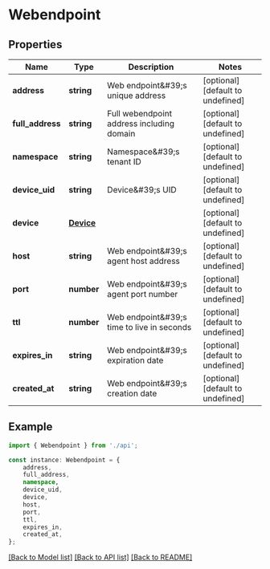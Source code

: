 # Webendpoint


## Properties

Name | Type | Description | Notes
------------ | ------------- | ------------- | -------------
**address** | **string** | Web endpoint\&#39;s unique address | [optional] [default to undefined]
**full_address** | **string** | Full webendpoint address including domain | [optional] [default to undefined]
**namespace** | **string** | Namespace\&#39;s tenant ID | [optional] [default to undefined]
**device_uid** | **string** | Device\&#39;s UID | [optional] [default to undefined]
**device** | [**Device**](Device.md) |  | [optional] [default to undefined]
**host** | **string** | Web endpoint\&#39;s agent host address | [optional] [default to undefined]
**port** | **number** | Web endpoint\&#39;s agent port number | [optional] [default to undefined]
**ttl** | **number** | Web endpoint\&#39;s time to live in seconds | [optional] [default to undefined]
**expires_in** | **string** | Web endpoint\&#39;s expiration date | [optional] [default to undefined]
**created_at** | **string** | Web endpoint\&#39;s creation date | [optional] [default to undefined]

## Example

```typescript
import { Webendpoint } from './api';

const instance: Webendpoint = {
    address,
    full_address,
    namespace,
    device_uid,
    device,
    host,
    port,
    ttl,
    expires_in,
    created_at,
};
```

[[Back to Model list]](../README.md#documentation-for-models) [[Back to API list]](../README.md#documentation-for-api-endpoints) [[Back to README]](../README.md)
